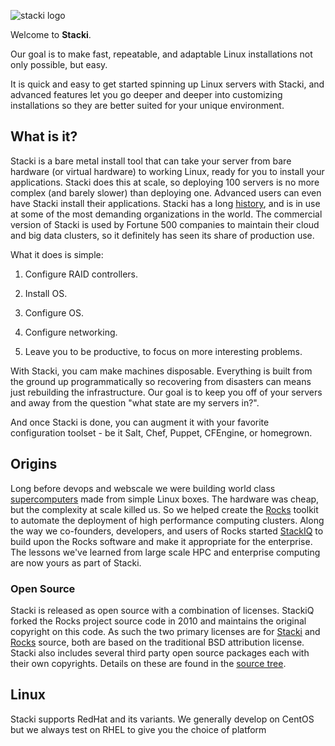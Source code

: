 ![stacki logo](https://github.com/StackIQ/stacki/blob/master/logo.png?raw=true)

Welcome to **Stacki**.

Our goal is to make fast, repeatable, and adaptable Linux installations not only possible, but easy.

It is quick and easy to get started spinning up Linux servers with
Stacki, and advanced features let you go deeper and deeper into
customizing installations so they are better suited for your unique environment.


## What is it?

Stacki is a bare metal install tool that can take your server from bare hardware (or virtual hardware) to working Linux, ready for you to install your applications.
Stacki does this at scale, so deploying 100 servers is no more complex (and barely slower) than deploying one.
Advanced users can even have Stacki install their applications.
Stacki has a long [history](#origins), and is in use at some of the most demanding organizations in the world.
The commercial version of Stacki is used by Fortune 500 companies to maintain their cloud and big data clusters, so it definitely has seen its share of production use.

What it does is simple:

1. Configure RAID controllers.

2. Install OS.

3. Configure OS.

4. Configure networking.

5. Leave you to be productive, to focus on more interesting problems.

With Stacki, you cam make machines disposable.
Everything is built from the ground up programmatically so recovering from disasters can means just rebuilding the infrastructure.
Our goal is to keep you off of your servers and away from the question "what state are my servers in?".

And once Stacki is done, you can augment it with your favorite configuration toolset - be it Salt, Chef, Puppet, CFEngine, or homegrown.


## Origins

Long before devops and webscale we were building world class [supercomputers](http://www.sdsc.edu) made from simple Linux boxes.
The hardware was cheap, but the complexity at scale killed us.
So we helped create the [Rocks](http://www.rocksclusters.org) toolkit to automate the deployment of high performance computing clusters.
Along the way we co-founders, developers, and users of Rocks started [StackIQ](http://www.stackiq.com) to build upon the Rocks software and make it appropriate for the enterprise.
The lessons we've learned from large scale HPC and enterprise computing are now yours as part of Stacki.

### Open Source<a name="license"></a>

Stacki is released as open source with a combination of licenses.
StackiQ forked the Rocks project source code in 2010 and maintains the original copyright on this code.
As such the two primary licenses are for [Stacki](Stacki-License) and [Rocks](Rocks-license) source,
both are based on the traditional BSD attribution license.
Stacki also includes several third party open source packages each with their own copyrights.
Details on these are found in the [source tree](https://github.com/StackiQ/stacki).


## Linux

Stacki supports RedHat and its variants.
We generally develop on CentOS but we always test on RHEL to give you the choice of platform


